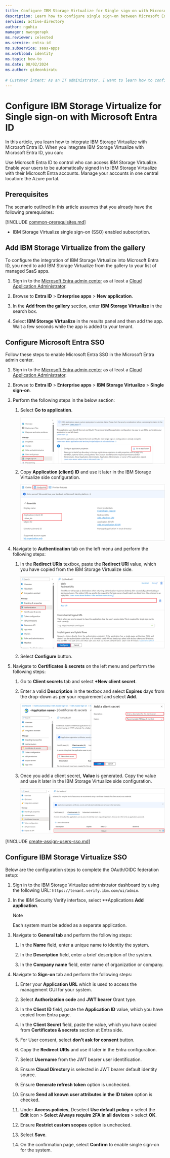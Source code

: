 ```yaml
---
title: Configure IBM Storage Virtualize for Single sign-on with Microsoft Entra ID
description: Learn how to configure single sign-on between Microsoft Entra and IBM Storage Virtualize.
services: active-directory
author: nguhiu
manager: mwongerapk
ms.reviewer: celested
ms.service: entra-id
ms.subservice: saas-apps
ms.workload: identity
ms.topic: how-to
ms.date: 08/02/2024
ms.author: gideonkiratu

# Customer intent: As an IT administrator, I want to learn how to configure single sign-on between Microsoft Entra ID and IBM Storage Virtualize so that I can control who has access to IBM Storage Virtualize, enable automatic sign-in with Microsoft Entra accounts, and manage my accounts in one central location.
---
```


# Configure IBM Storage Virtualize for Single sign-on with Microsoft Entra ID

In this article,  you learn how to integrate IBM Storage Virtualize with Microsoft Entra ID. When you integrate IBM Storage Virtualize with Microsoft Entra ID, you can:

Use Microsoft Entra ID to control who can access IBM Storage Virtualize.
Enable your users to be automatically signed in to IBM Storage Virtualize with their Microsoft Entra accounts.
Manage your accounts in one central location: the Azure portal.

## Prerequisites

The scenario outlined in this article assumes that you already have the following prerequisites:

[!INCLUDE [common-prerequisites.md](~/identity/saas-apps/includes/common-prerequisites.md)]
* IBM Storage Virtualize single sign-on (SSO) enabled subscription.

## Add IBM Storage Virtualize from the gallery

To configure the integration of IBM Storage Virtualize into Microsoft Entra ID, you need to add IBM Storage Virtualize from the gallery to your list of managed SaaS apps.

1. Sign in to the [Microsoft Entra admin center](https://entra.microsoft.com) as at least a [Cloud Application Administrator](~/identity/role-based-access-control/permissions-reference.md#cloud-application-administrator).

1. Browse to **Entra ID** > **Enterprise apps** > **New application**.

1. In the **Add from the gallery** section, enter **IBM Storage Virtualize** in the search box.

1. Select **IBM Storage Virtualize** in the results panel and then add the app. Wait a few seconds while the app is added to your tenant.

## Configure Microsoft Entra SSO

Follow these steps to enable Microsoft Entra SSO in the Microsoft Entra admin center.

1. Sign in to the [Microsoft Entra admin center](https://entra.microsoft.com) as at least a [Cloud Application Administrator](~/identity/role-based-access-control/permissions-reference.md#cloud-application-administrator).

1. Browse to **Entra ID** > **Enterprise apps** > **IBM Storage Virtualize** > **Single sign-on**.

1. Perform the following steps in the below section:

    1. Select **Go to application**.

        [![Screenshot of showing the identity configuration.](common/go-to-application.png)](common/go-to-application.png#lightbox)

    1. Copy **Application (client) ID** and use it later in the IBM Storage Virtualize side configuration.

        [![Screenshot of application client values.](common/application-id.png)](common/application-id.png#lightbox)
        
1. Navigate to **Authentication** tab on the left menu and perform the following steps:

    1. In the **Redirect URIs** textbox, paste the **Redirect URI** value, which you have copied from the IBM Storage Virtualize side.

        [![Screenshot of showing the redirect values.](common/redirect.png)](common/redirect.png#lightbox)

    1. Select **Configure** button.

1. Navigate to **Certificates & secrets** on the left menu and perform the following steps:

    1. Go to **Client secrets** tab and select **+New client secret**.
    1. Enter a valid **Description** in the textbox and select **Expires** days from the drop-down as per your requirement and select **Add**.

        [![Screenshot of showing the client secrets value.](common/client-secret.png)](common/client-secret.png#lightbox)

    1. Once you add a client secret, **Value** is generated. Copy the value and use it later in the IBM Storage Virtualize side configuration.

        [![Screenshot of showing how to add a client secret.](common/client.png)](common/client.png#lightbox)

[!INCLUDE [create-assign-users-sso.md](~/identity/saas-apps/includes/create-assign-users-sso.md)]

## Configure IBM Storage Virtualize SSO

Below are the configuration steps to complete the OAuth/OIDC federation setup:

1. Sign in to the IBM Storage Virtualize administrator dashboard by using the following URL:
`https://tenant.verify.ibm.com/ui/admin`.

1. In the IBM Security Verify interface, select **Applications **Add application**.

    > [!Note]
    >  Each system must be added as a separate application.

1. Navigate to **General tab** and perform the following steps:

    1. In the **Name** field, enter a unique name to identity the system.

    1. In the **Description** field, enter a brief description of the system.

    1. In the **Company name** field, enter name of organization or company.

1. Navigate to **Sign-on** tab and perform the following steps:

    1. Enter your **Application URL** which is used to access the management GUI for your system.

    1. Select **Authorization code** and **JWT bearer** Grant type.

    1. In the **Client ID** field, paste the **Application ID** value, which you have copied from Entra page.

    1. In the **Client Secret** field, paste the value, which you have copied from **Certificates & secrets** section at Entra side.

    1. For User consent, select **don't ask for consent** button.

    1. Copy the **Redirect URIs** and use it later in the Entra configuration.

    1. Select **Username** from the JWT bearer user identification.

    1. Ensure **Cloud Directory** is selected in JWT bearer default identity source.

    1. Ensure **Generate refresh token** option is unchecked.

    1. Ensure **Send all known user attributes in the ID token** option is checked.

    1. Under **Access policies**, Deselect **Use default policy** > select the **Edit** icon > **Select Always require 2FA in all devices** > select **OK**.

    1. Ensure **Restrict custom scopes** option is unchecked.

    1. Select **Save**.

    1. On the confirmation page, select **Confirm** to enable single sign-on for the system.
